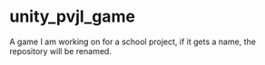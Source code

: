 # unity_pvjl_game
A game I am working on for a school project, if it gets a name, the repository will be renamed.
